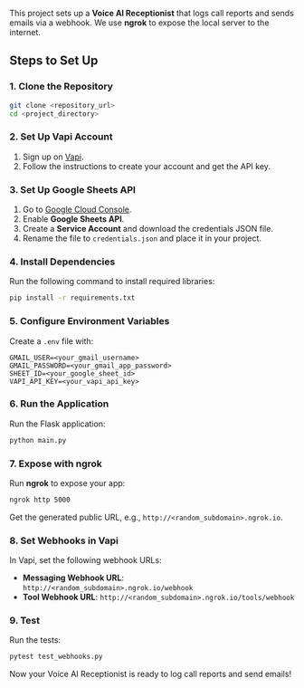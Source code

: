 This project sets up a **Voice AI Receptionist** that logs call reports and sends emails via a webhook. We use **ngrok** to expose the local server to the internet.

## Steps to Set Up

### 1. Clone the Repository

```bash
git clone <repository_url>
cd <project_directory>
```

### 2. Set Up Vapi Account

1. Sign up on [Vapi](https://www.vapi.com/).
2. Follow the instructions to create your account and get the API key.

### 3. Set Up Google Sheets API

1. Go to [Google Cloud Console](https://console.developers.google.com/).
2. Enable **Google Sheets API**.
3. Create a **Service Account** and download the credentials JSON file.
4. Rename the file to `credentials.json` and place it in your project.

### 4. Install Dependencies

Run the following command to install required libraries:

```bash
pip install -r requirements.txt
```

### 5. Configure Environment Variables

Create a `.env` file with:

```dotenv
GMAIL_USER=<your_gmail_username>
GMAIL_PASSWORD=<your_gmail_app_password>
SHEET_ID=<your_google_sheet_id>
VAPI_API_KEY=<your_vapi_api_key>
```

### 6. Run the Application

Run the Flask application:

```bash
python main.py
```

### 7. Expose with ngrok

Run **ngrok** to expose your app:

```bash
ngrok http 5000
```

Get the generated public URL, e.g., `http://<random_subdomain>.ngrok.io`.

### 8. Set Webhooks in Vapi

In Vapi, set the following webhook URLs:

* **Messaging Webhook URL**: `http://<random_subdomain>.ngrok.io/webhook`
* **Tool Webhook URL**: `http://<random_subdomain>.ngrok.io/tools/webhook`

### 9. Test

Run the tests:

```bash
pytest test_webhooks.py
```

Now your Voice AI Receptionist is ready to log call reports and send emails!
